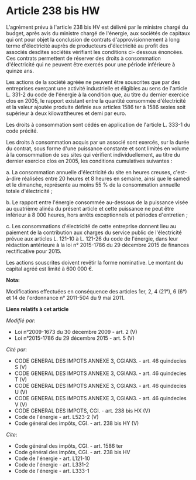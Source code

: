 # Article 238 bis HW

L'agrément prévu à l'article 238 bis HV est délivré par le ministre chargé du budget, après avis du ministre chargé de
l'énergie, aux sociétés de capitaux qui ont pour objet la conclusion de contrats d'approvisionnement à long terme
d'électricité auprès de producteurs d'électricité au profit des associés desdites sociétés vérifiant les conditions ci-
dessous énoncées. Ces contrats permettent de réserver des droits à consommation d'électricité qui ne peuvent être exercés
pour une période inférieure à quinze ans. 

Les actions de la société agréée ne peuvent être souscrites que par des entreprises exerçant une activité industrielle et
éligibles au sens de l'article L. 331-2 du code de l'énergie à la condition que, au titre du dernier exercice clos en 2005,
le rapport existant entre la quantité consommée d'électricité et la valeur ajoutée produite définie aux articles 1586 ter à
1586 sexies soit supérieur à deux kilowattheures et demi par euro. 

Les droits à consommation sont cédés en application de l'article L. 333-1 du code précité. 

Les droits à consommation acquis par un associé sont exercés, sur la durée du contrat, sous forme d'une puissance constante
et sont limités en volume à la consommation de ses sites qui vérifient individuellement, au titre du dernier exercice clos en
2005, les conditions cumulatives suivantes : 

a. La consommation annuelle d'électricité du site en heures creuses, c'est-à-dire réalisées entre 20 heures et 8 heures en
semaine, ainsi que le samedi et le dimanche, représente au moins 55 % de la consommation annuelle totale d'électricité ; 

b. Le rapport entre l'énergie consommée au-dessous de la puissance visée au quatrième alinéa du présent article et cette
puissance ne peut être inférieur à 8 000 heures, hors arrêts exceptionnels et périodes d'entretien ;

c. Les consommations d'électricité de cette entreprise donnent lieu au paiement de la contribution aux charges du service
public de l'électricité prévue aux articles L. 121-10 à L. 121-26 du code de l'énergie, dans leur rédaction antérieure à la
loi n° 2015-1786 du 29 décembre 2015 de finances rectificative pour 2015. 

Les actions souscrites doivent revêtir la forme nominative. Le montant du capital agréé est limité à 600 000 €.

**Nota:**

Modifications effectuées en conséquence des articles 1er, 2, 4 (21°), 6 (6°) et 14 de l'ordonnance n° 2011-504 du 9 mai 2011.

**Liens relatifs à cet article**

_Modifié par_:

  - Loi n°2009-1673 du 30 décembre 2009 - art. 2 (V)
  - Loi n°2015-1786 du 29 décembre 2015 - art. 5 (V)

_Cité par_:

  - CODE GENERAL DES IMPOTS ANNEXE 3, CGIAN3. - art. 46 quindecies S (V)
  - CODE GENERAL DES IMPOTS ANNEXE 3, CGIAN3. - art. 46 quindecies T (V)
  - CODE GENERAL DES IMPOTS ANNEXE 3, CGIAN3. - art. 46 quindecies U (V)
  - CODE GENERAL DES IMPOTS ANNEXE 3, CGIAN3. - art. 46 quindecies V (V)
  - CODE GENERAL DES IMPOTS, CGI. - art. 238 bis HX (V)
  - Code de l'énergie - art. L523-2 (V)
  - Code général des impôts, CGI. - art. 238 bis HY (V)

_Cite_:

  - Code général des impôts, CGI. - art. 1586 ter
  - Code général des impôts, CGI. - art. 238 bis HV
  - Code de l'énergie - art. L121-10
  - Code de l'énergie - art. L331-2
  - Code de l'énergie - art. L333-1
